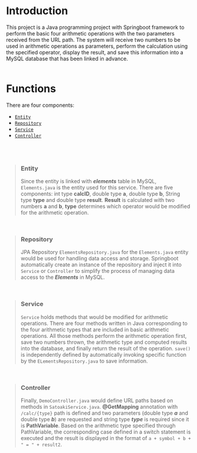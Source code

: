 # Introduction

This project is a Java programming project with Springboot framework to perform the basic four arithmetic operations with the two parameters received from the URL path. The system will receive two numbers to be used in arithmetic operations as parameters, perform the calculation using the specified operator, display the result, and save this information into a MySQL database that has been linked in advance.
</br>
</br>

# Functions

There are four components:
 * [`Entity`](#entity)
 * [`Repository`](#repository)
 * [`Service`](#service)
 * [`Controller`](#controller)
</br>
</br>

> ### Entity 
>
> Since the entity is linked with ***elements*** table in MySQL, `Elements.java` is the entity used for this service. There are five components: int type **calcID**, double type **a**, double type **b**, String type **type** and double type **result**. **Result** is calculated with two numbers **a** and **b**, **type** determines which operator would be modified for the arithmetic operation. 
</br>


> ### Repository 
>
> JPA Repository `ElementsRepository.java` for the `Elements.java` entity would be used for handling data access and storage. Springboot automatically create an instance of the repository and inject it into `Service` or `Controller` to simplify the process of managing data access to the ***Elements*** in MySQL. 
</br>


> ### Service 
>
> `Service` holds methods that would be modified for arithmetic operations. There are four methods written in Java corresponding to the four arithmetic types that are included in basic arithmetic operations. All those methods perform the arithmetic operation first, save two numbers thrown, the arithmetic type and computed results into the database, and finally return the result of the operation. `save()` is independently defined by automatically invoking specific function by the `ELementsRepository.java` to save information.
</br>


> ### Controller
> 
> Finally, `DemoController.java` would define URL paths based on methods in `SatoakiService.java`. **@GetMapping** annotation with `/calc/{type}` path is defined and two parameters (double type ***a*** and double type ***b***) are requested and string type ***type*** is required since it is **PathVariable**. Based on the arithmetic type specified through PathVariable, the corresponding case defined in a switch statement is executed and the result is displayed in the format of `a + symbol + b + " = " + result2`.
